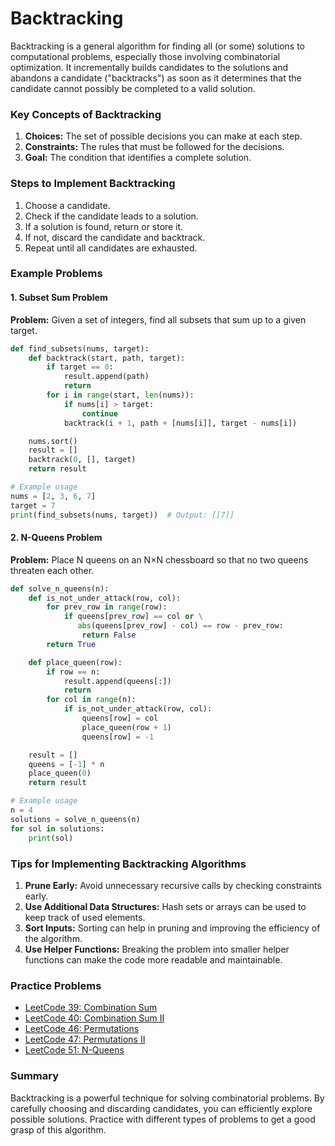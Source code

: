 # Backtracking

Backtracking is a general algorithm for finding all (or some) solutions to computational problems, especially those involving combinatorial optimization. It incrementally builds candidates to the solutions and abandons a candidate ("backtracks") as soon as it determines that the candidate cannot possibly be completed to a valid solution.

### Key Concepts of Backtracking

1. **Choices:** The set of possible decisions you can make at each step.
2. **Constraints:** The rules that must be followed for the decisions.
3. **Goal:** The condition that identifies a complete solution.

### Steps to Implement Backtracking

1. Choose a candidate.
2. Check if the candidate leads to a solution.
3. If a solution is found, return or store it.
4. If not, discard the candidate and backtrack.
5. Repeat until all candidates are exhausted.

### Example Problems

#### 1. **Subset Sum Problem**

**Problem:** Given a set of integers, find all subsets that sum up to a given target.

```python
def find_subsets(nums, target):
    def backtrack(start, path, target):
        if target == 0:
            result.append(path)
            return
        for i in range(start, len(nums)):
            if nums[i] > target:
                continue
            backtrack(i + 1, path + [nums[i]], target - nums[i])

    nums.sort()
    result = []
    backtrack(0, [], target)
    return result

# Example usage
nums = [2, 3, 6, 7]
target = 7
print(find_subsets(nums, target))  # Output: [[7]]
```

#### 2. **N-Queens Problem**

**Problem:** Place N queens on an N×N chessboard so that no two queens threaten each other.

```python
def solve_n_queens(n):
    def is_not_under_attack(row, col):
        for prev_row in range(row):
            if queens[prev_row] == col or \
               abs(queens[prev_row] - col) == row - prev_row:
                return False
        return True

    def place_queen(row):
        if row == n:
            result.append(queens[:])
            return
        for col in range(n):
            if is_not_under_attack(row, col):
                queens[row] = col
                place_queen(row + 1)
                queens[row] = -1

    result = []
    queens = [-1] * n
    place_queen(0)
    return result

# Example usage
n = 4
solutions = solve_n_queens(n)
for sol in solutions:
    print(sol)
```

### Tips for Implementing Backtracking Algorithms

1. **Prune Early:** Avoid unnecessary recursive calls by checking constraints early.
2. **Use Additional Data Structures:** Hash sets or arrays can be used to keep track of used elements.
3. **Sort Inputs:** Sorting can help in pruning and improving the efficiency of the algorithm.
4. **Use Helper Functions:** Breaking the problem into smaller helper functions can make the code more readable and maintainable.

### Practice Problems

- [LeetCode 39: Combination Sum](https://leetcode.com/problems/combination-sum/)
- [LeetCode 40: Combination Sum II](https://leetcode.com/problems/combination-sum-ii/)
- [LeetCode 46: Permutations](https://leetcode.com/problems/permutations/)
- [LeetCode 47: Permutations II](https://leetcode.com/problems/permutations-ii/)
- [LeetCode 51: N-Queens](https://leetcode.com/problems/n-queens/)

### Summary

Backtracking is a powerful technique for solving combinatorial problems. By carefully choosing and discarding candidates, you can efficiently explore possible solutions. Practice with different types of problems to get a good grasp of this algorithm.
